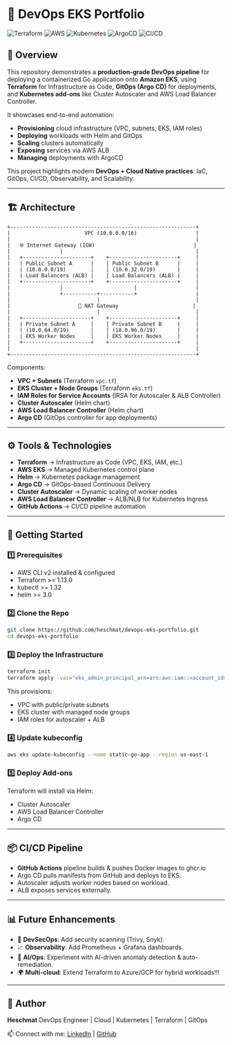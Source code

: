 # 🚀 DevOps EKS Portfolio

![Terraform](https://img.shields.io/badge/IaC-Terraform-blueviolet)
![AWS](https://img.shields.io/badge/Cloud-AWS-orange)
![Kubernetes](https://img.shields.io/badge/Orchestration-Kubernetes-blue)
![ArgoCD](https://img.shields.io/badge/GitOps-ArgoCD-red)
![CI/CD](https://img.shields.io/badge/CI%2FCD-GitHub%20Actions-green)

## 📖 Overview

This repository demonstrates a **production-grade DevOps pipeline** for deploying a containerized Go application onto **Amazon EKS**, using **Terraform** for Infrastructure as Code, **GitOps (Argo CD)** for deployments, and **Kubernetes add-ons** like Cluster Autoscaler and AWS Load Balancer Controller.

It showcases end-to-end automation:

* **Provisioning** cloud infrastructure (VPC, subnets, EKS, IAM roles)
* **Deploying** workloads with Helm and GitOps
* **Scaling** clusters automatically
* **Exposing** services via AWS ALB
* **Managing** deployments with ArgoCD

This project highlights modern **DevOps + Cloud Native practices**: IaC, GitOps, CI/CD, Observability, and Scalability.

---

## 🏗️ Architecture

```
+------------------------------------------------------------+
|                        VPC (10.0.0.0/16)                   |
|                                                            |
|   🌐 Internet Gateway (IGW)                                |
|                |                                           |
|   +----------------------+    +----------------------+     |
|   | Public Subnet A      |    | Public Subnet B      |     |
|   | (10.0.0.0/19)        |    | (10.0.32.0/19)       |     |
|   | Load Balancers (ALB) |    | Load Balancers (ALB) |     |
|   +----------------------+    +----------------------+     |
|                |                       |                   |
|                +-----------+-----------+                   |
|                            |                               |
|                      🔄 NAT Gateway                        |
|                            |                               |
|   +----------------------+    +----------------------+     |
|   | Private Subnet A     |    | Private Subnet B     |     |
|   | (10.0.64.0/19)       |    | (10.0.96.0/19)       |     |
|   | EKS Worker Nodes     |    | EKS Worker Nodes     |     |
|   +----------------------+    +----------------------+     |
|                                                            |
+------------------------------------------------------------+
```

Components:

* **VPC + Subnets** (Terraform `vpc.tf`)
* **EKS Cluster + Node Groups** (Terraform `eks.tf`)
* **IAM Roles for Service Accounts** (IRSA for Autoscaler & ALB Controller)
* **Cluster Autoscaler** (Helm chart)
* **AWS Load Balancer Controller** (Helm chart)
* **Argo CD** (GitOps controller for app deployments)

---

## ⚙️ Tools & Technologies

* **Terraform** → Infrastructure as Code (VPC, EKS, IAM, etc.)
* **AWS EKS** → Managed Kubernetes control plane
* **Helm** → Kubernetes package management
* **Argo CD** → GitOps-based Continuous Delivery
* **Cluster Autoscaler** → Dynamic scaling of worker nodes
* **AWS Load Balancer Controller** → ALB/NLB for Kubernetes Ingress
* **GitHub Actions** → CI/CD pipeline automation

---

## 🚀 Getting Started

### 1️⃣ Prerequisites

* AWS CLI v2 installed & configured
* Terraform >= 1.13.0
* kubectl >= 1.32
* helm >= 3.0

### 2️⃣ Clone the Repo

```bash
git clone https://github.com/heschmat/devops-eks-portfolio.git
cd devops-eks-portfolio
```

### 3️⃣ Deploy the Infrastructure

```bash
terraform init
terraform apply -var="eks_admin_principal_arn=arn:aws:iam::<account_id>:user/<username>"
```

This provisions:

* VPC with public/private subnets
* EKS cluster with managed node groups
* IAM roles for autoscaler + ALB

### 4️⃣ Update kubeconfig

```bash
aws eks update-kubeconfig --name static-go-app --region us-east-1
```

### 5️⃣ Deploy Add-ons

Terraform will install via Helm:

* Cluster Autoscaler
* AWS Load Balancer Controller
* Argo CD

---

## 📦 CI/CD Pipeline

* **GitHub Actions** pipeline builds & pushes Docker images to ghcr.io
* Argo CD pulls manifests from GitHub and deploys to EKS.
* Autoscaler adjusts worker nodes based on workload.
* ALB exposes services externally.

---

## 📊 Future Enhancements

* 🔐 **DevSecOps**: Add security scanning (Trivy, Snyk).
* 📈 **Observability**: Add Prometheus + Grafana dashboards.
* 🤖 **AI/Ops**: Experiment with AI-driven anomaly detection & auto-remediation.
* 🌍 **Multi-cloud**: Extend Terraform to Azure/GCP for hybrid workloads!!!

---

## 👤 Author

**Heschmat**
DevOps Engineer | Cloud | Kubernetes | Terraform | GitOps

📫 Connect with me: [LinkedIn](https://www.linkedin.comheschmat/) | [GitHub](https://github.com/heschmat)
